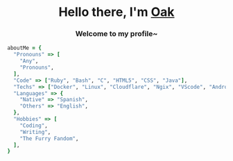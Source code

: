 <h1 align="center">Hello there, I'm <a href="https://oakatsume.xyz">Oak</a></h1>
<h3 align="center">Welcome to my profile~</h3>

```ruby
aboutMe = {
  "Pronouns" => [
    "Any",
    "Pronouns",
  ],
  "Code" => ["Ruby", "Bash", "C", "HTML5", "CSS", "Java"],
  "Techs" => ["Docker", "Linux", "Cloudflare", "Ngix", "VScode", "Android", "And more!"], # Linux my beloved :heart:
  "Languages" => {
    "Native" => "Spanish",
    "Others" => "English",
  },
  "Hobbies" => [
    "Coding",
    "Writing",
    "The Furry Fandom",
  ],
}
```
